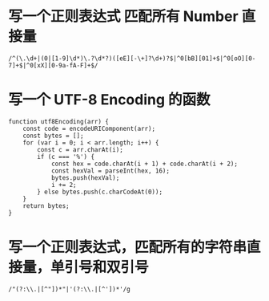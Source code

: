 # 写一个正则表达式 匹配所有 Number 直接量
    /^(\.\d+|(0|[1-9]\d*)\.?\d*?)([eE][-\+]?\d+)?$|^0[bB][01]+$|^0[oO][0-7]+$|^0[xX][0-9a-fA-F]+$/
# 写一个 UTF-8 Encoding 的函数
    function utf8Encoding(arr) {
        const code = encodeURIComponent(arr);
        const bytes = [];
        for (var i = 0; i < arr.length; i++) {
            const c = arr.charAt(i);
            if (c === '%') {
                const hex = code.charAt(i + 1) + code.charAt(i + 2);
                const hexVal = parseInt(hex, 16);
                bytes.push(hexVal);
                i += 2;
            } else bytes.push(c.charCodeAt(0));
        }
        return bytes;
    }
# 写一个正则表达式，匹配所有的字符串直接量，单引号和双引号
    /"(?:\\.|[^"])*"|'(?:\\.|[^'])*'/g 


